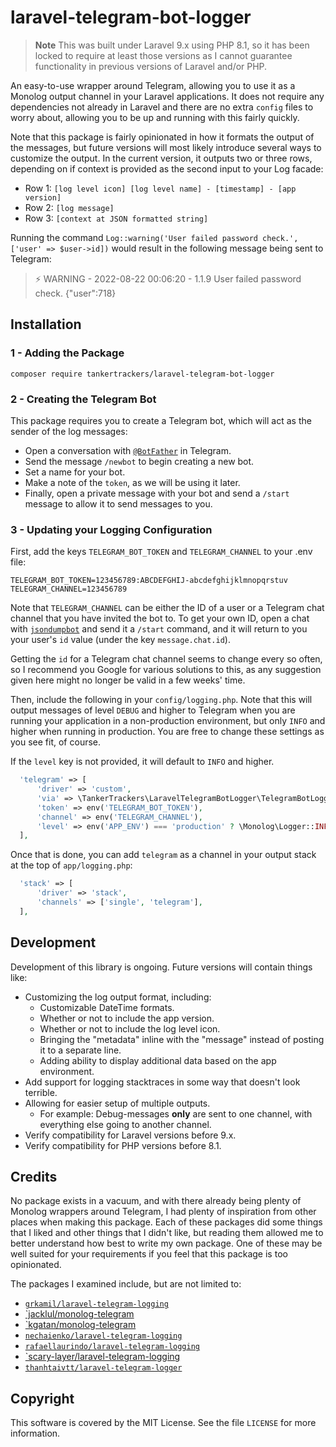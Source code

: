 # laravel-telegram-bot-logger

> **Note** This was built under Laravel 9.x using PHP 8.1, so it has been locked to require at least those
> versions as I cannot guarantee functionality in previous versions of Laravel and/or PHP.

An easy-to-use wrapper around Telegram, allowing you to use it as a Monolog output channel in your Laravel
applications. It does not require any dependencies not already in Laravel and there are no extra `config`
files to worry about, allowing you to be up and running with this fairly quickly.

Note that this package is fairly opinionated in how it formats the output of the messages, but future
versions will most likely introduce several ways to customize the output. In the current version, it
outputs two or three rows, depending on if context is provided as the second input to your Log facade:

- Row 1: `[log level icon] [log level name] - [timestamp] - [app version]`
- Row 2: `[log message]`
- Row 3: `[context at JSON formatted string]`

Running the command `Log::warning('User failed password check.', ['user' => $user->id])` would result in
the following message being sent to Telegram:

> ⚡️ WARNING - 2022-08-22 00:06:20 - 1.1.9
> User failed password check.
> {"user":718}

## Installation

### 1 - Adding the Package

```shell
composer require tankertrackers/laravel-telegram-bot-logger
```

### 2 - Creating the Telegram Bot

This package requires you to create a Telegram bot, which will act as the sender of the log messages:

- Open a conversation with [`@BotFather`](https://t.me/BotFather) in Telegram.
- Send the message `/newbot` to begin creating a new bot.
- Set a name for your bot.
- Make a note of the `token`, as we will be using it later.
- Finally, open a private message with your bot and send a `/start` message to allow it to send messages to you.

### 3 - Updating your Logging Configuration

First, add the keys `TELEGRAM_BOT_TOKEN` and `TELEGRAM_CHANNEL` to your .env file:

```dotenv
TELEGRAM_BOT_TOKEN=123456789:ABCDEFGHIJ-abcdefghijklmnopqrstuv
TELEGRAM_CHANNEL=123456789
```

Note that `TELEGRAM_CHANNEL` can be either the ID of a user or a Telegram chat channel that you have invited the
bot to. To get your own ID, open a chat with [`jsondumpbot`](https://t.me/jsondumpbot) and send it a `/start`
command, and it will return to you your user's `id` value (under the key `message.chat.id`).

Getting the `id` for a Telegram chat channel seems to change every so often, so I recommend you Google for various
solutions to this, as any suggestion given here might no longer be valid in a few weeks' time.

Then, include the following in your `config/logging.php`. Note that this will output messages of level `DEBUG` and
higher to Telegram when you are running your application in a non-production environment, but only `INFO` and
higher when running in production. You are free to change these settings as you see fit, of course.

If the `level` key is not provided, it will default to `INFO` and higher.

```php
  'telegram' => [
      'driver' => 'custom',
      'via' => \TankerTrackers\LaravelTelegramBotLogger\TelegramBotLogger::class,
      'token' => env('TELEGRAM_BOT_TOKEN'),
      'channel' => env('TELEGRAM_CHANNEL'),
      'level' => env('APP_ENV') === 'production' ? \Monolog\Logger::INFO : \Monolog\Logger::DEBUG,
  ],
```

Once that is done, you can add `telegram` as a channel in your output stack at the top of `app/logging.php`:

```php
  'stack' => [
      'driver' => 'stack',
      'channels' => ['single', 'telegram'],
  ],
```

## Development

Development of this library is ongoing. Future versions will contain things like:

- Customizing the log output format, including:
  - Customizable DateTime formats.
  - Whether or not to include the app version.
  - Whether or not to include the log level icon.
  - Bringing the "metadata" inline with the "message" instead of posting it to a separate line.
  - Adding ability to display additional data based on the app environment.
- Add support for logging stacktraces in some way that doesn't look terrible.
- Allowing for easier setup of multiple outputs.
  - For example: Debug-messages **only** are sent to one channel, with everything else going to another channel.
- Verify compatibility for Laravel versions before 9.x.
- Verify compatibility for PHP versions before 8.1.

## Credits

No package exists in a vacuum, and with there already being plenty of Monolog wrappers around Telegram, I had
plenty of inspiration from other places when making this package. Each of these packages did some things that
I liked and other things that I didn't like, but reading them allowed me to better understand how best to write
my own package. One of these may be well suited for your requirements if you feel that this package is too
opinionated.

The packages I examined include, but are not limited to:

- [`grkamil/laravel-telegram-logging`](https://github.com/grkamil/laravel-telegram-logging)
- [`jacklul/monolog-telegram](https://github.com/jacklul/monolog-telegram)
- [`kgatan/monolog-telegram](https://github.com/kagatan/monolog-telegram)
- [`nechaienko/laravel-telegram-logging`](https://github.com/nechaienko/laravel-telegram-logging)
- [`rafaellaurindo/laravel-telegram-logging`](https://github.com/rafaellaurindo/laravel-telegram-logging)
- [`scary-layer/laravel-telegram-logging](https://github.com/scary-layer/laravel-telegram-logging)
- [`thanhtaivtt/laravel-telegram-logger`](https://github.com/thanhtaivtt/laravel-telegram-logger)

## Copyright

This software is covered by the MIT License. See the file `LICENSE` for more information.
